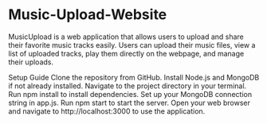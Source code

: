 # Music-Upload-Website
MusicUpload is a web application that allows users to upload and share their favorite music tracks easily. Users can upload their music files, view a list of uploaded tracks, play them directly on the webpage, and manage their uploads.

Setup Guide
Clone the repository from GitHub.
Install Node.js and MongoDB if not already installed.
Navigate to the project directory in your terminal.
Run npm install to install dependencies.
Set up your MongoDB connection string in app.js.
Run npm start to start the server.
Open your web browser and navigate to http://localhost:3000 to use the application.

